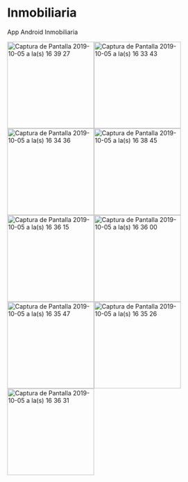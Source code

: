 # Inmobiliaria
App Android Inmobiliaria


<img width="200" alt="Captura de Pantalla 2019-10-05 a la(s) 16 39 27" src="https://user-images.githubusercontent.com/41758667/66260110-9acddb80-e790-11e9-92bf-faea5ffab385.png"><img width="200" alt="Captura de Pantalla 2019-10-05 a la(s) 16 33 43" src="https://user-images.githubusercontent.com/41758667/66260120-9bff0880-e790-11e9-9244-856690a85098.png"><img width="200" alt="Captura de Pantalla 2019-10-05 a la(s) 16 34 36" src="https://user-images.githubusercontent.com/41758667/66260119-9bff0880-e790-11e9-94bd-169692e2fe89.png"><img width="200" alt="Captura de Pantalla 2019-10-05 a la(s) 16 38 45" src="https://user-images.githubusercontent.com/41758667/66260111-9acddb80-e790-11e9-9126-fa7507dbc74f.png"><img width="200" alt="Captura de Pantalla 2019-10-05 a la(s) 16 36 15" src="https://user-images.githubusercontent.com/41758667/66260114-9b667200-e790-11e9-806a-65c0c4df9173.png"><img width="200" alt="Captura de Pantalla 2019-10-05 a la(s) 16 36 00" src="https://user-images.githubusercontent.com/41758667/66260116-9b667200-e790-11e9-8329-f3d95cdebbe7.png"><img width="200" alt="Captura de Pantalla 2019-10-05 a la(s) 16 35 47" src="https://user-images.githubusercontent.com/41758667/66260117-9bff0880-e790-11e9-8123-865c5ad6fcfc.png"><img width="200" alt="Captura de Pantalla 2019-10-05 a la(s) 16 35 26" src="https://user-images.githubusercontent.com/41758667/66260118-9bff0880-e790-11e9-9b4e-ec95c451d869.png"><img width="200" alt="Captura de Pantalla 2019-10-05 a la(s) 16 36 31" src="https://user-images.githubusercontent.com/41758667/66260113-9b667200-e790-11e9-973d-faebd2f40d93.png">
